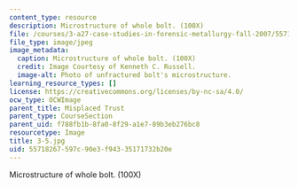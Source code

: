 ```yaml
---
content_type: resource
description: Microstructure of whole bolt. (100X)
file: /courses/3-a27-case-studies-in-forensic-metallurgy-fall-2007/55718267597c90e3f94335171732b20e_3-5.jpg
file_type: image/jpeg
image_metadata:
  caption: Microstructure of whole bolt. (100X)
  credit: Image Courtesy of Kenneth C. Russell.
  image-alt: Photo of unfractured bolt's microstructure.
learning_resource_types: []
license: https://creativecommons.org/licenses/by-nc-sa/4.0/
ocw_type: OCWImage
parent_title: Misplaced Trust
parent_type: CourseSection
parent_uid: f788fb1b-8fa0-8f29-a1e7-89b3eb276bc8
resourcetype: Image
title: 3-5.jpg
uid: 55718267-597c-90e3-f943-35171732b20e
---
```

Microstructure of whole bolt. (100X)